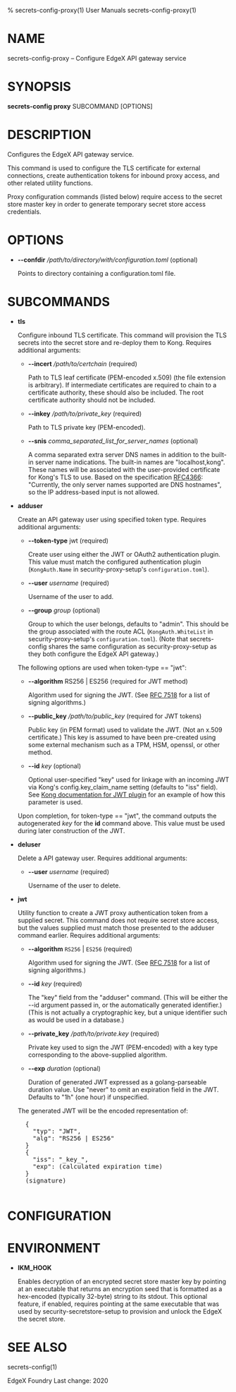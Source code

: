 % secrets-config-proxy(1) User Manuals secrets-config-proxy(1)

# NAME

secrets-config-proxy – Configure EdgeX API gateway service

# SYNOPSIS

**secrets-config proxy** SUBCOMMAND [OPTIONS]

# DESCRIPTION

Configures the EdgeX API gateway service.

This command is used to configure the TLS certificate for external connections, create authentication tokens for inbound proxy access, and other related utility functions.

Proxy configuration commands (listed below) require access to the secret store master key in order to generate temporary secret store access credentials.

# OPTIONS

  * **--confdir** _/path/to/directory/with/configuration.toml_ (optional)

    Points to directory containing a configuration.toml file.

# SUBCOMMANDS

  * **tls**

    Configure inbound TLS certificate. This command will provision the TLS secrets into the secret store and re-deploy them to Kong. Requires additional arguments:

    * **--incert** _/path/to/certchain_ (required)

      Path to TLS leaf certificate (PEM-encoded x.509) (the file extension is arbitrary).
      If intermediate certificates are required to chain to a certificate authority,
      these should also be included.
      The root certificate authority should not be included.

    * **--inkey** _/path/to/private\_key_ (required)

      Path to TLS private key (PEM-encoded).

    * **--snis** _comma_separated_list_for_server_names_ (optional)

      A comma separated extra server DNS names in addition to the built-in
      server name indications.  The built-in names are &quot;localhost,kong&quot;.
      These names will be associated with the user-provided certificate for Kong's TLS to use.
      Based on the specification [RFC4366](https://tools.ietf.org/html/rfc4366):
      &quot;Currently, the only server names supported are DNS hostnames&quot;,
      so the IP address-based input is not allowed.

  * **adduser**

    Create an API gateway user using specified token type. Requires additional arguments:

    * **--token-type** jwt (required)
    
      Create user using either the JWT or OAuth2 authentication plugin.
      This value must match the configured authentication plugin
      (`KongAuth.Name` in security-proxy-setup's `configuration.toml`).

    * **--user** _username_ (required)

      Username of the user to add.

    * **--group** _group_ (optional)

      Group to which the user belongs, defaults to &quot;admin&quot;.
      This should be the group associated with the route ACL
      (`KongAuth.WhiteList` in security-proxy-setup's `configuration.toml`).
      (Note that secrets-config shares the same configuration as security-proxy-setup
      as they both configure the EdgeX API gateway.)


    The following options are used when token-type == "jwt":

    * **--algorithm** RS256 | ES256 (required for JWT method)

      Algorithm used for signing the JWT.
      (See [RFC 7518](https://tools.ietf.org/html/rfc7518#section-3.1) for a list of signing algorithms.)

    * **--public\_key** _/path/to/public\_key_ (required for JWT tokens)

      Public key (in PEM format) used to validate the JWT.
      (Not an x.509 certificate.)
      This key is assumed to have been pre-created using some external mechanism such as a TPM, HSM, openssl, or other method.

    * **--id** _key_ (optional)

      Optional user-specified &quot;key&quot; used for linkage with an incoming JWT via Kong&#39;s config.key\_claim\_name setting (defaults to &quot;iss&quot; field).
      See
      [Kong documentation for JWT plugin](https://docs.konghq.com/hub/kong-inc/jwt/#craft-a-jwt-with-publicprivate-keys-rs256-or-es256)
      for an example of how this parameter is used.

    Upon completion, for token-type == "jwt", the command outputs the autogenerated _key_ for the **id** command above.
    This value must be used during later construction of the JWT.


  * **deluser**

    Delete a API gateway user. Requires additional arguments:

    * **--user** _username_ (required)

      Username of the user to delete.


  * **jwt**

    Utility function to create a JWT proxy authentication token from a supplied secret. This command does not require secret store access, but the values supplied must match those presented to the adduser command earlier. Requires additional arguments:

    * **--algorithm** `RS256` | `ES256` (required)

      Algorithm used for signing the JWT.
      (See [RFC 7518](https://tools.ietf.org/html/rfc7518#section-3.1) for a list of signing algorithms.)

    * **--id** _key_ (required)

      The &quot;key&quot; field from the &quot;adduser&quot; command.
      (This will be either the --id argument passed in, or the automatically generated identifier.)
      (This is not actually a cryptographic key, but a unique identifier such as would be used in a database.)

    * **--private\_key** _/path/to/private.key_ (required)

      Private key used to sign the JWT (PEM-encoded) with a key type corresponding to the above-supplied algorithm.

    * **--exp** _duration_ (optional)

      Duration of generated JWT expressed as a golang-parseable duration value. Use &quot;never&quot; to omit an expiration field in the JWT. Defaults to &quot;1h&quot; (one hour) if unspecified.

    
    The generated JWT will be the encoded representation of:

      <pre>
      {
        &quot;typ&quot;: &quot;JWT&quot;,
        &quot;alg&quot;: &quot;RS256 | ES256&quot;
      }
      {
        &quot;iss&quot;: &quot;_key_&quot;,
        &quot;exp&quot;: (calculated expiration time)
      }
      (signature)
      </pre>


# CONFIGURATION

# ENVIRONMENT

  * **IKM\_HOOK**

    Enables decryption of an encrypted secret store master key by pointing at an executable that returns an encryption seed that is formatted as a hex-encoded (typically 32-byte) string to its stdout.
    This optional feature, if enabled, requires pointing at the same executable that was used
    by security-secretstore-setup to provision and unlock the EdgeX the secret store.

# SEE ALSO

secrets-config(1)

EdgeX Foundry Last change: 2020
